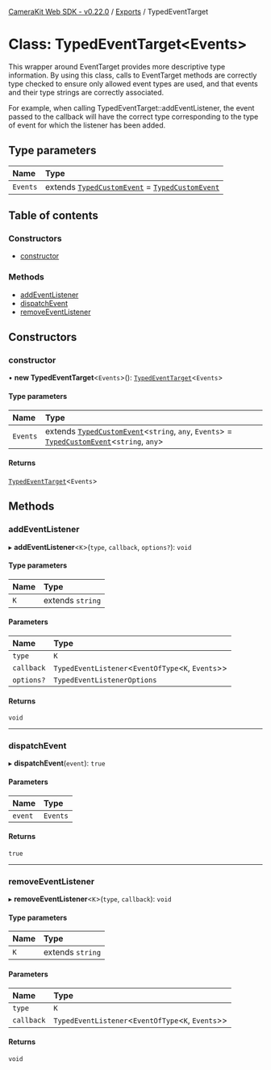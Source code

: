 [CameraKit Web SDK - v0.22.0](../README.md) / [Exports](../modules.md) / TypedEventTarget

# Class: TypedEventTarget\<Events\>

This wrapper around EventTarget provides more descriptive type information. By using this class, calls to EventTarget
methods are correctly type checked to ensure only allowed event types are used, and that events and their type
strings are correctly associated.

For example, when calling TypedEventTarget::addEventListener, the event passed to the callback will have the correct
type corresponding to the type of event for which the listener has been added.

## Type parameters

| Name | Type |
| :------ | :------ |
| `Events` | extends [`TypedCustomEvent`](TypedCustomEvent.md) = [`TypedCustomEvent`](TypedCustomEvent.md) |

## Table of contents

### Constructors

- [constructor](TypedEventTarget.md#constructor)

### Methods

- [addEventListener](TypedEventTarget.md#addeventlistener)
- [dispatchEvent](TypedEventTarget.md#dispatchevent)
- [removeEventListener](TypedEventTarget.md#removeeventlistener)

## Constructors

### constructor

• **new TypedEventTarget**\<`Events`\>(): [`TypedEventTarget`](TypedEventTarget.md)\<`Events`\>

#### Type parameters

| Name | Type |
| :------ | :------ |
| `Events` | extends [`TypedCustomEvent`](TypedCustomEvent.md)\<`string`, `any`, `Events`\> = [`TypedCustomEvent`](TypedCustomEvent.md)\<`string`, `any`\> |

#### Returns

[`TypedEventTarget`](TypedEventTarget.md)\<`Events`\>

## Methods

### addEventListener

▸ **addEventListener**\<`K`\>(`type`, `callback`, `options?`): `void`

#### Type parameters

| Name | Type |
| :------ | :------ |
| `K` | extends `string` |

#### Parameters

| Name | Type |
| :------ | :------ |
| `type` | `K` |
| `callback` | `TypedEventListener`\<`EventOfType`\<`K`, `Events`\>\> |
| `options?` | `TypedEventListenerOptions` |

#### Returns

`void`

___

### dispatchEvent

▸ **dispatchEvent**(`event`): ``true``

#### Parameters

| Name | Type |
| :------ | :------ |
| `event` | `Events` |

#### Returns

``true``

___

### removeEventListener

▸ **removeEventListener**\<`K`\>(`type`, `callback`): `void`

#### Type parameters

| Name | Type |
| :------ | :------ |
| `K` | extends `string` |

#### Parameters

| Name | Type |
| :------ | :------ |
| `type` | `K` |
| `callback` | `TypedEventListener`\<`EventOfType`\<`K`, `Events`\>\> |

#### Returns

`void`
